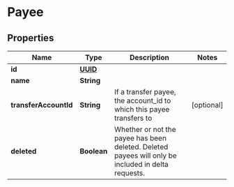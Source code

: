 # Payee

## Properties
Name | Type | Description | Notes
------------ | ------------- | ------------- | -------------
**id** | [**UUID**](UUID.md) |  | 
**name** | **String** |  | 
**transferAccountId** | **String** | If a transfer payee, the account_id to which this payee transfers to |  [optional]
**deleted** | **Boolean** | Whether or not the payee has been deleted.  Deleted payees will only be included in delta requests. | 
